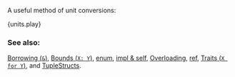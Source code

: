 A useful method of unit conversions:

{units.play}

### See also:

[Borrowing (`&`)](/scope/borrow.html),
[Bounds (`X: Y`)](/trait/bounds.html),
[enum](/custom_types/enum.html),
[impl & self](/fn/methods.html),
[Overloading](/trait/ops.html),
[ref](/scope/borrow/ref.html),
[Traits (`X for Y`)](/trait.html), and
[TupleStructs](/custom_types/structs.html).

